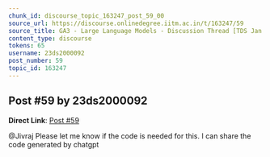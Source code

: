 ```yaml
---
chunk_id: discourse_topic_163247_post_59_00
source_url: https://discourse.onlinedegree.iitm.ac.in/t/163247/59
source_title: GA3 - Large Language Models - Discussion Thread [TDS Jan 2025]
content_type: discourse
tokens: 65
username: 23ds2000092
post_number: 59
topic_id: 163247
---
```


## Post #59 by 23ds2000092

**Direct Link**: [Post #59](https://discourse.onlinedegree.iitm.ac.in/t/163247/59)

@Jivraj Please let me know if the code is needed for this. I can share the code generated by chatgpt

